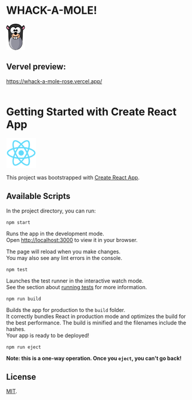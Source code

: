 <p align="center">
    <h1>WHACK-A-MOLE!</h1>
    <img width="50" src="./public/mole.svg" alt="WHACK-A-MOLE!">
</p>

## Vervel preview:
https://whack-a-mole-rose.vercel.app/
<br/>
<br/>
# Getting Started with Create React App
<img width="80" src="./public/logo192.png" alt="React logo">

This project was bootstrapped with [Create React App](https://github.com/facebook/create-react-app).

## Available Scripts

In the project directory, you can run:
```
npm start
```

Runs the app in the development mode.\
Open [http://localhost:3000](http://localhost:3000) to view it in your browser.

The page will reload when you make changes.\
You may also see any lint errors in the console.
```
npm test
```

Launches the test runner in the interactive watch mode.\
See the section about [running tests](https://facebook.github.io/create-react-app/docs/running-tests) for more information.
```
npm run build
```

Builds the app for production to the `build` folder.\
It correctly bundles React in production mode and optimizes the build for the best performance. The build is minified and the filenames include the hashes.\
Your app is ready to be deployed!
```
npm run eject
```

**Note: this is a one-way operation. Once you `eject`, you can't go back!**

## License

[MIT](LICENSE).

